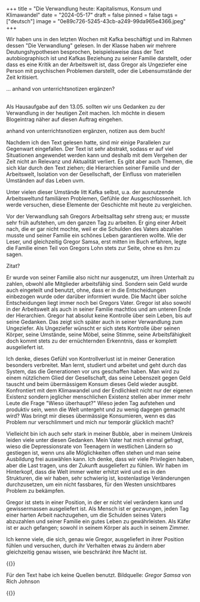 +++
title = "Die Verwandlung heute: Kapitalismus, Konsum und Klimawandel"
date = "2024-05-17"
draft = false
pinned = false
tags = ["deutsch"]
image = "0e89c726-5245-43cb-a249-99da965e4366.jpeg"
+++
<!--StartFragment-->

Wir haben uns in den letzten Wochen mit Kafka beschäftigt und im Rahmen dessen "Die Verwandlung" gelesen. In der Klasse haben wir mehrere Deutungshypothesen besprochen, beispielsweise dass der Text autobiographisch ist und Kafkas Beziehung zu seiner Familie darstellt, oder dass es eine Kritik an der Arbeitswelt ist, dass Gregor als Ungeziefer eine Person mit psychischen Problemen darstellt, oder die Lebensumstände der Zeit kritisiert.

… anhand von unterrichtsnotizen ergänzen?

\
Als Hausaufgabe auf den 13.05. sollten wir uns Gedanken zu der Verwandlung in der heutigen Zeit machen. Ich möchte in diesem Blogeintrag näher auf diesen Auftrag eingehen.

anhand von unterrichtsnotizen ergänzen, notizen aus dem buch!

Nachdem ich den Text gelesen hatte, sind mir einige Parallelen zur Gegenwart eingefallen. Der Text ist sehr abstrakt, sodass er auf viel Situationen angewendet werden kann und deshalb mit dem Vergehen der Zeit nicht an Relevanz und Aktualität verliert. Es gibt aber auch Themen, die sich klar durch den Text ziehen; die Hierarchien seiner Familie und der Arbeitswelt, Isolation von der Gesellschaft, der Einfluss von materiellen Umständen auf das Leben uvm.

Unter vielen dieser Umstände litt Kafka selbst, u.a. der ausnutzende Arbeitsweltund familiären Problemen, Gefühle der Ausgeschlossenheit. Ich werde versuchen, diese Elemente der Geschichte mit heute zu vergleichen. 

Vor der Verwandlung sah Gregors Arbeitsalltag sehr streng aus; er musste sehr früh aufstehen, um den ganzen Tag zu arbeiten. Er ging einer Arbeit nach, die er gar nicht mochte, weil er die Schulden des Vaters abzahlen musste und seiner Familie ein schönes Leben garantieren wollte. Wie der Leser, und gleichzeitig Gregor Samsa, erst mitten im Buch erfahren, legte die Familie einen Teil von Gregors Lohn stets zur Seite, ohne es ihm zu sagen.

Zitat?

Er wurde von seiner Familie also nicht nur ausgenutzt, um ihren Unterhalt zu zahlen, obwohl alle Mitglieder arbeitsfähig sind. Sondern sein Geld wurde auch eingeteilt und benutzt, ohne, dass er in die Entscheidungen einbezogen wurde oder darüber informiert wurde. Die Macht über solche Entscheidungen liegt immer noch bei Gregors Vater. Gregor ist also sowohl in der Arbeitswelt als auch in seiner Familie machtlos und am unteren Ende der Hierarchien. Gregor hat absolut keine Kontrolle über sein Leben, bis auf seine Gedanken. Das zeigt sich später auch in seiner Verwandlung zum Ungeziefer. Als Ungeziefer wünscht er sich stets Kontrolle über seinen Körper, seine Umstände, seine Möbel, seine Stimme, seine Arbeitsfähigkeit doch kommt stets zu der ernüchternden Erkenntnis, dass er komplett ausgeliefert ist. 

Ich denke, dieses Gefühl von Kontrollverlust ist in meiner Generation besonders verbreitet. Man lernt, studiert und arbeitet und geht durch das System, das die Generationen vor uns geschaffen haben. Man wird zu einem nützlichem Glied der Gesellschaft, das seine Lebenszeit gegen Geld tauscht und beim übermässigem Konsum dieses Geld wieder ausgibt. Konfrontiert mit dem Klimawandel und der Endlichkeit nicht nur der eigenen Existenz sondern jeglicher menschlichen Existenz stellen aber immer mehr Leute die Frage "Wieso überhaupt?" Wieso jeden Tag aufstehen und produktiv sein, wenn die Welt untergeht und zu wenig dagegen gemacht wird? Was bringt mir dieses übermässige Konsumieren, wenn es das Problem nur verschlimmert und mich nur temporär glücklich macht?

Vielleicht bin ich auch sehr stark in meiner Bubble, aber in meinem Umkreis leiden viele unter diesen Gedanken. Mein Vater hat mich einmal gefragt, wieso die Depressionsrate von Teenagern in westlichen Ländern so gestiegen ist, wenn uns alle Möglichkeiten offen stehen und man seine Ausbildung frei auswählen kann. Ich denke, dass wir viele Privilegien haben, aber die Last tragen, uns der Zukunft ausgeliefert zu fühlen. Wir haben im Hinterkopf, dass die Welt immer weiter erhitzt wird und es in den Strukturen, die wir haben, sehr schwierig ist, kostenlastige Veränderungen durchzusetzen, um ein nicht fassbares, für den Westen unsichtbares Problem zu bekämpfen.

Gregor ist stets in einer Position, in der er nicht viel verändern kann und gewissermassen ausgeliefert ist. Als Mensch ist er gezwungen, jeden Tag einer harten Arbeit nachzugehen, um die Schulden seines Vaters abzuzahlen und seiner Familie ein gutes Leben zu gewährleisten. Als Käfer ist er auch gefangen; sowohl in seinem Körper als auch in seinem Zimmer. 

Ich kenne viele, die sich, genau wie Gregor, ausgeliefert in ihrer Position fühlen und versuchen, durch ihr Verhalten etwas zu ändern aber gleichzeitig genau wissen, wie beschränkt ihre Macht ist. 

<!--EndFragment-->

{{<box>}}

Für den Text habe ich keine Quellen benutzt. Bildquelle: *Gregor Samsa* von Rich Johnson

<!--EndFragment-->

{{</box>}}